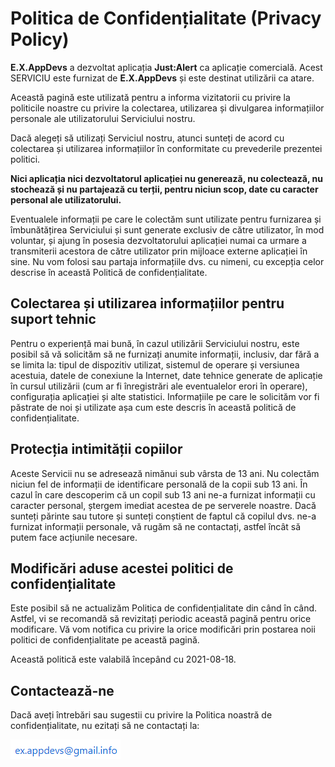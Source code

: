 # Politica de Confidențialitate (Privacy Policy)

**E.X.AppDevs** a dezvoltat aplicația **Just:Alert** ca aplicație comercială. Acest SERVICIU este furnizat de **E.X.AppDevs** și este destinat utilizării ca atare.

Această pagină este utilizată pentru a informa vizitatorii cu privire la politicile noastre cu privire la colectarea, utilizarea și divulgarea informațiilor personale ale utilizatorului Serviciului nostru.

Dacă alegeți să utilizați Serviciul nostru, atunci sunteți de acord cu colectarea și utilizarea informațiilor în conformitate cu prevederile prezentei politici.

**Nici aplicația nici dezvoltatorul aplicației nu generează, nu colectează, nu stochează și nu partajează cu terții, pentru niciun scop, date cu caracter personal ale utilizatorului.**

Eventualele informații pe care le colectăm sunt utilizate pentru furnizarea și îmbunătățirea Serviciului și sunt generate exclusiv de către utilizator, în mod voluntar, și ajung în posesia dezvoltatorului aplicației numai ca urmare a transmiterii acestora de către utilizator prin mijloace externe aplicației în sine. Nu vom folosi sau partaja informațiile dvs. cu nimeni, cu excepția celor descrise în această Politică de confidențialitate.

## Colectarea și utilizarea informațiilor pentru suport tehnic

Pentru o experiență mai bună, în cazul utilizării Serviciului nostru, este posibil să vă solicităm să ne furnizați anumite informații, inclusiv, dar fără a se limita la: tipul de dispozitiv utilizat, sistemul de operare și versiunea acestuia, datele de conexiune la Internet, date tehnice generate de aplicație în cursul utilizării (cum ar fi înregistrări ale eventualelor erori în operare), configurația aplicației și alte statistici. Informațiile pe care le solicităm vor fi păstrate de noi și utilizate așa cum este descris în această politică de confidențialitate.

## Protecția intimității copiilor

Aceste Servicii nu se adresează nimănui sub vârsta de 13 ani. Nu colectăm niciun fel de informații de identificare personală de la copii sub 13 ani. În cazul în care descoperim că un copil sub 13 ani ne-a furnizat informații cu caracter personal, ștergem imediat acestea de pe serverele noastre. Dacă sunteți părinte sau tutore și sunteți conștient de faptul că copilul dvs. ne-a furnizat informații personale, vă rugăm să ne contactați, astfel încât să putem face acțiunile necesare.

## Modificări aduse acestei politici de confidențialitate

Este posibil să ne actualizăm Politica de confidențialitate din când în când. Astfel, vi se recomandă să revizitați periodic această pagină pentru orice modificare. Vă vom notifica cu privire la orice modificări prin postarea noii politici de confidențialitate pe această pagină.

Această politică este valabilă începând cu 2021-08-18.

## Contactează-ne

Dacă aveți întrebări sau sugestii cu privire la Politica noastră de confidențialitate, nu ezitați să ne contactați la:

![](assets/20210819_141334_ex.png)
